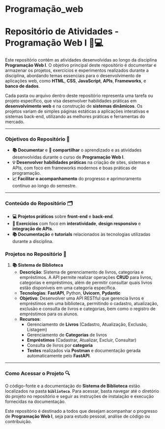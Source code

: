 # Programação_web
# **Repositório de Atividades - Programação Web I** 📂💻

Este repositório contém as atividades desenvolvidas ao longo da disciplina **Programação Web I**. O objetivo principal deste repositório é documentar e armazenar os projetos, exercícios e experimentos realizados durante a disciplina, abordando temas essenciais para o desenvolvimento de aplicações web, como **HTML**, **CSS**, **JavaScript**, **APIs**, **Frameworks**, e **banco de dados**.

Cada pasta ou arquivo dentro deste repositório representa uma tarefa ou projeto específico, que visa desenvolver habilidades práticas em **desenvolvimento web** e na construção de **sistemas dinâmicos**. Os projetos variam de simples páginas estáticas a aplicações interativas e sistemas back-end, utilizando as melhores práticas e ferramentas do mercado.

---

### **Objetivos do Repositório** 🎯

- **📚 Documentar** e **📝 compartilhar** o aprendizado e as atividades desenvolvidas durante o curso de **Programação Web I**.
- **💡 Desenvolver habilidades práticas** na criação de sites, sistemas e APIs, com foco em frameworks modernos e boas práticas de programação.
- **📈 Facilitar o acompanhamento** do progresso e aprimoramento contínuo ao longo do semestre.

---

### **Conteúdo do Repositório** 🗂️

- **💻 Projetos práticos** sobre **front-end** e **back-end**.
- **📑 Exercícios** com foco em **interatividade**, **design responsivo** e **integração de APIs**.
- **📚 Documentação** e **tutorials** relacionados às tecnologias utilizadas durante a disciplina.

### **Projetos no Repositório** 📂

1. **📚 Sistema de Biblioteca**
   - **Descrição**: Sistema de gerenciamento de livros, categorias e empréstimos. A API permite realizar operações **CRUD** para livros, categorias e empréstimos, além de permitir consultar quais livros estão disponíveis em uma categoria específica.
   - **Tecnologias**: **FastAPI**, Python, **Uvicorn**, **Pydantic**
   - **Objetivo**: Desenvolver uma API RESTful que gerencia livros e empréstimos em uma biblioteca, permitindo o cadastro, atualização, exclusão e consulta de livros e categorias, bem como o registro de empréstimos para os alunos.
   - **Recursos**:
     - Gerenciamento de **Livros** (Cadastro, Atualização, Exclusão, Listagem)
     - Gerenciamento de **Categorias** de livros
     - **Empréstimos** (Cadastrar, Atualizar, Excluir, Consultar)
     - Consulta de livros por **categoria**
     - **Testes** realizados via **Postman** e documentação gerada automaticamente pelo **FastAPI**.

---

### **Como Acessar o Projeto** 🔍

O código-fonte e a documentação do **Sistema de Biblioteca** estão localizados na pasta **`biblioteca`**. Para acessar, basta navegar até o diretório do projeto no repositório e seguir as instruções de instalação e execução fornecidas na documentação.


Este repositório é destinado a todos que desejam acompanhar o progresso de **Programação Web I**, seja para estudo pessoal, análise de código ou contribuição.

